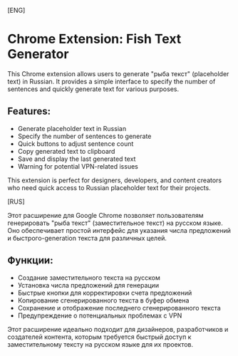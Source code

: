 [ENG]

# Chrome Extension: Fish Text Generator

This Chrome extension allows users to generate "рыба текст" (placeholder text) in Russian. It provides a simple interface to specify the number of sentences and quickly generate text for various purposes.

## Features:

- Generate placeholder text in Russian
- Specify the number of sentences to generate
- Quick buttons to adjust sentence count
- Copy generated text to clipboard
- Save and display the last generated text
- Warning for potential VPN-related issues

This extension is perfect for designers, developers, and content creators who need quick access to Russian placeholder text for their projects.

[RUS]

Этот расширение для Google Chrome позволяет пользователям генерировать "рыба текст" (заместительное текст) на русском языке. Оно обеспечивает простой интерфейс для указания числа предложений и быстрого-generation текста для различных целей.

## Функции:

- Создание заместительного текста на русском
- Установка числа предложений для генерации
- Быстрые кнопки для корректировки счета предложений
- Копирование сгенерированного текста в буфер обмена
- Сохранение и отображение последнего сгенерированного текста
- Предупреждение о потенциальных проблемах с VPN

Этот расширение идеально подходит для дизайнеров, разработчиков и создателей контента, которым требуется быстрый доступ к заместительному тексту на русском языке для их проектов.
